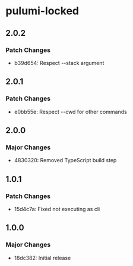 # pulumi-locked

## 2.0.2

### Patch Changes

- b39d654: Respect --stack argument

## 2.0.1

### Patch Changes

- e0bb55e: Respect --cwd for other commands

## 2.0.0

### Major Changes

- 4830320: Removed TypeScript build step

## 1.0.1

### Patch Changes

- 15d4c7a: Fixed not executing as cli

## 1.0.0

### Major Changes

- 18dc382: Initial release
